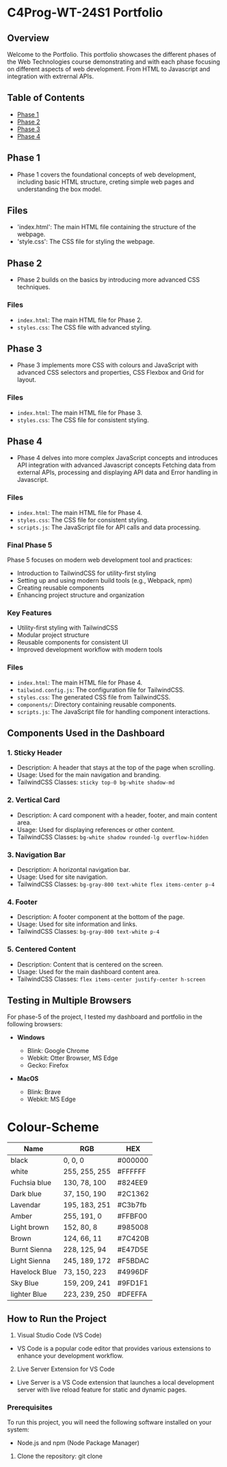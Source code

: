 # C4Prog-WT-24S1 Portfolio

## Overview

Welcome to the Portfolio. This portfolio showcases the different phases of the Web Technologies course demonstrating and with each phase focusing on different aspects of web development. From HTML to Javascript and integration with extrernal APIs. 

## Table of Contents
- [Phase 1](#phase-1)
- [Phase 2](#phase-2)
- [Phase 3](#phase-3)
- [Phase 4](#phase-4)

## Phase 1 
- Phase 1 covers the foundational concepts of web development, including basic HTML structure, creting simple web pages and understanding the box model.

## Files 
- 'index.html': The main HTML file containing the structure of the webpage. 
- 'style.css': The CSS file for styling the webpage. 

## Phase 2
- Phase 2 builds on the basics by introducing more advanced CSS techniques. 

### Files
- `index.html`: The main HTML file for Phase 2.
- `styles.css`: The CSS file with advanced styling.

## Phase 3 
- Phase 3 implements more CSS with colours and JavaScript with advanced CSS selectors and properties, CSS Flexbox and Grid for layout. 

### Files 
- `index.html`: The main HTML file for Phase 3.
- `styles.css`: The CSS file for consistent styling.

## Phase 4
- Phase 4 delves into more complex JavaScript concepts and introduces API integration with advanced Javascript concepts Fetching data from external APIs, processing and displaying API data and Error handling in Javascript.

### Files
- `index.html`: The main HTML file for Phase 4.
- `styles.css`: The CSS file for consistent styling.
- `scripts.js`: The JavaScript file for API calls and data processing.

### Final Phase 5 
Phase 5 focuses on modern web development tool and practices: 
- Introduction to TailwindCSS for utility-first styling
- Setting up and using modern build tools (e.g., Webpack, npm)
- Creating reusable components
- Enhancing project structure and organization

### Key Features
- Utility-first styling with TailwindCSS
- Modular project structure
- Reusable components for consistent UI
- Improved development workflow with modern tools

### Files
- `index.html`: The main HTML file for Phase 4.
- `tailwind.config.js`: The configuration file for TailwindCSS.
- `styles.css`: The generated CSS file from TailwindCSS.
- `components/`: Directory containing reusable components.
- `scripts.js`: The JavaScript file for handling component interactions.

## Components Used in the Dashboard

### 1. Sticky Header
- Description: A header that stays at the top of the page when scrolling.
- Usage: Used for the main navigation and branding.
- TailwindCSS Classes: `sticky top-0 bg-white shadow-md`

### 2. Vertical Card
- Description: A card component with a header, footer, and main content area.
- Usage: Used for displaying references or other content.
- TailwindCSS Classes: `bg-white shadow rounded-lg overflow-hidden`

### 3. Navigation Bar
- Description: A horizontal navigation bar.
- Usage: Used for site navigation.
- TailwindCSS Classes: `bg-gray-800 text-white flex items-center p-4`

### 4. Footer
- Description: A footer component at the bottom of the page.
- Usage: Used for site information and links.
- TailwindCSS Classes: `bg-gray-800 text-white p-4`

### 5. Centered Content
- Description: Content that is centered on the screen.
- Usage: Used for the main dashboard content area.
- TailwindCSS Classes: `flex items-center justify-center h-screen`

## Testing in Multiple Browsers

For phase-5 of the project, I tested my dashboard and portfolio in the following browsers:

- **Windows**
  - Blink: Google Chrome
  - Webkit: Otter Browser, MS Edge
  - Gecko: Firefox

- **MacOS**
  - Blink: Brave
  - Webkit: MS Edge


# Colour-Scheme
| Name        | RGB            | HEX      |
|-------------|----------------|----------|
| black       | 0, 0, 0        | #000000  |
| white       | 255, 255, 255  | #FFFFFF  |
| Fuchsia blue| 130, 78,  100  | #824EE9  |
| Dark blue   | 37, 150, 190   | #2C1362  |
| Lavendar    | 195, 183, 251  | #C3b7fb  |
| Amber       | 255, 191, 0    | #FFBF00  |
| Light brown | 152, 80, 8     | #985008  |
| Brown       | 124, 66, 11    | #7C420B  |
| Burnt Sienna| 228, 125, 94   | #E47D5E  |
| Light Sienna| 245, 189, 172  | #F5BDAC  |
|Havelock Blue| 73, 150, 223   | #4996DF  |
| Sky Blue    | 159, 209, 241  | #9FD1F1  |
| lighter Blue| 223, 239, 250  | #DFEFFA  |

## How to Run the Project 

1. Visual Studio Code (VS Code)
- VS Code is a popular code editor that provides various extensions to enhance your development workflow. 

2. Live Server Extension for VS Code 
- Live Server is a VS Code extension that launches a local development server with live reload feature for static and dynamic pages. 

### Prerequisites

To run this project, you will need the following software installed on your system:
- Node.js and npm (Node Package Manager)

1. Clone the repository: 
    git clone <repository-url> 